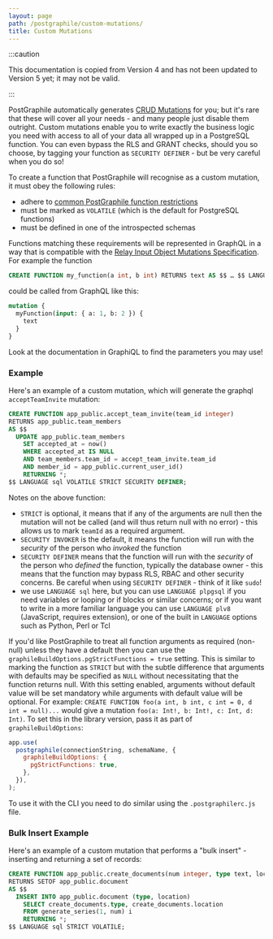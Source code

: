 ```yaml
---
layout: page
path: /postgraphile/custom-mutations/
title: Custom Mutations
---
```


:::caution

This documentation is copied from Version 4 and has not been updated to Version
5 yet; it may not be valid.

:::

PostGraphile automatically generates [CRUD Mutations](./crud-mutations/) for
you; but it's rare that these will cover all your needs - and many people just
disable them outright. Custom mutations enable you to write exactly the business
logic you need with access to all of your data all wrapped up in a PostgreSQL
function. You can even bypass the RLS and GRANT checks, should you so choose, by
tagging your function as `SECURITY DEFINER` - but be very careful when you do
so!

To create a function that PostGraphile will recognise as a custom mutation, it
must obey the following rules:

- adhere to
  [common PostGraphile function restrictions](./function-restrictions/)
- must be marked as `VOLATILE` (which is the default for PostgreSQL functions)
- must be defined in one of the introspected schemas

Functions matching these requirements will be represented in GraphQL in a way
that is compatible with the
[Relay Input Object Mutations Specification](https://relay.dev/docs/en/mutations).
For example the function

```sql
CREATE FUNCTION my_function(a int, b int) RETURNS text AS $$ … $$ LANGUAGE sql VOLATILE;
```

could be called from GraphQL like this:

```graphql
mutation {
  myFunction(input: { a: 1, b: 2 }) {
    text
  }
}
```

Look at the documentation in GraphiQL to find the parameters you may use!

### Example

Here's an example of a custom mutation, which will generate the graphql
`acceptTeamInvite` mutation:

```sql
CREATE FUNCTION app_public.accept_team_invite(team_id integer)
RETURNS app_public.team_members
AS $$
  UPDATE app_public.team_members
    SET accepted_at = now()
    WHERE accepted_at IS NULL
    AND team_members.team_id = accept_team_invite.team_id
    AND member_id = app_public.current_user_id()
    RETURNING *;
$$ LANGUAGE sql VOLATILE STRICT SECURITY DEFINER;
```

Notes on the above function:

- `STRICT` is optional, it means that if any of the arguments are null then the
  mutation will not be called (and will thus return null with no error) - this
  allows us to mark `teamId` as a required argument.
- `SECURITY INVOKER` is the default, it means the function will run with the
  _security_ of the person who _invoked_ the function
- `SECURITY DEFINER` means that the function will run with the _security_ of the
  person who _defined_ the function, typically the database owner - this means
  that the function may bypass RLS, RBAC and other security concerns. Be careful
  when using `SECURITY DEFINER` - think of it like `sudo`!
- we use `LANGUAGE sql` here, but you can use `LANGUAGE plpgsql` if you need
  variables or looping or if blocks or similar concerns; or if you want to write
  in a more familiar language you can use `LANGUAGE plv8` (JavaScript, requires
  extension), or one of the built in `LANGUAGE` options such as Python, Perl or
  Tcl

If you'd like PostGraphile to treat all function arguments as required
(non-null) unless they have a default then you can use the
`graphileBuildOptions.pgStrictFunctions = true` setting. This is similar to
marking the function as `STRICT` but with the subtle difference that arguments
with defaults may be specified as `NULL` without necessitating that the function
returns null. With this setting enabled, arguments without default value will be
set mandatory while arguments with default value will be optional. For example:
`CREATE FUNCTION foo(a int, b int, c int = 0, d int = null)...` would give a
mutation `foo(a: Int!, b: Int!, c: Int, d: Int)`. To set this in the library
version, pass it as part of `graphileBuildOptions`:

```js
app.use(
  postgraphile(connectionString, schemaName, {
    graphileBuildOptions: {
      pgStrictFunctions: true,
    },
  }),
);
```

To use it with the CLI you need to do similar using the `.postgraphilerc.js`
file.

### Bulk Insert Example

Here's an example of a custom mutation that performs a "bulk insert" - inserting
and returning a set of records:

```sql
CREATE FUNCTION app_public.create_documents(num integer, type text, location text)
RETURNS SETOF app_public.document
AS $$
  INSERT INTO app_public.document (type, location)
    SELECT create_documents.type, create_documents.location
    FROM generate_series(1, num) i
    RETURNING *;
$$ LANGUAGE sql STRICT VOLATILE;
```

<!--
### Graphile Plugins

If you prefer adding mutations on the JavaScript side, you can use
`ExtendSchemaPlugin` from `graphile-utils`; see [Schema
Plugins](./extending/) for more information.

### GraphQL Schema Stitching

You can also stitch multiple GraphQL schemas together, you can read more about
doing this with PostGraphile here: [Authenticated and Stitched Schemas with
PostGraphile, Passport and
Stripe](https://medium.com/@sastraxi/authenticated-and-stitched-schemas-with-postgraphile-passport-and-stripe-a51490a858a2).

-->
